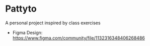 # Pattyto
A personal project inspired by class exercises
* Figma Design: https://www.figma.com/community/file/1132316348406268486